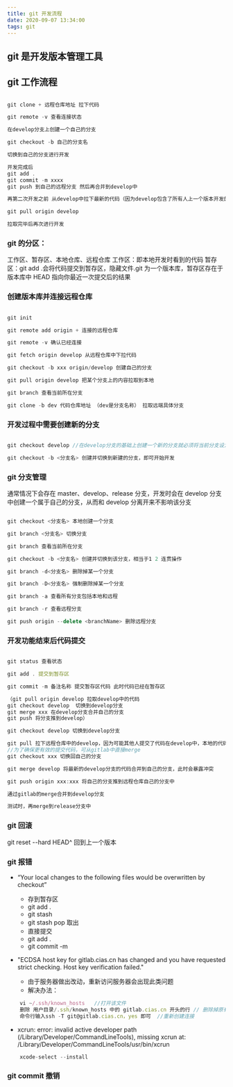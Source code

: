 ```yaml
---
title: git 开发流程
date: 2020-09-07 13:34:00
tags: git
---
```


## git 是开发版本管理工具

## git 工作流程

```js

git clone + 远程仓库地址 拉下代码

git remote -v 查看连接状态

在develop分支上创建一个自己的分支

git checkout -b 自己的分支名

切换到自己的分支进行开发

开发完成后
git add .
git commit -m xxxx
git push 到自己的远程分支 然后再合并到develop中

再第二次开发之前 从develop中拉下最新的代码（因为develop包含了所有人上一个版本开发的代码，如果不拉最新的代码，在改到相同的文件时会产生冲突）

git pull origin develop

拉取完毕后再次进行开发

```

### git 的分区：

工作区、暂存区、本地仓库、远程仓库
工作区：即本地开发时看到的代码
暂存区：git add .会将代码提交到暂存区，隐藏文件.git 为一个版本库，暂存区存在于版本库中
HEAD 指向你最近一次提交后的结果

### 创建版本库并连接远程仓库

```javascript

git init

git remote add origin + 连接的远程仓库

git remote -v 确认已经连接

git fetch origin develop 从远程仓库中下拉代码

git checkout -b xxx origin/develop 创建自己的分支

git pull origin develop 把某个分支上的内容拉取到本地

git branch 查看当前所在分支

git clone -b dev 代码仓库地址 （dev是分支名称） 拉取远端具体分支

```

### 开发过程中需要创建新的分支

```js

git checkout develop //在develop分支的基础上创建一个新的分支就必须将当前分支设为develop，release也一样

git checkout -b <分支名> 创建并切换到新建的分支，即可开始开发

```

### git 分支管理

通常情况下会存在 master、develop、release 分支，开发时会在 develop 分支中创建一个属于自己的分支，从而和 develop 分离开来不影响该分支

```javascript

git checkout <分支名> 本地创建一个分支

git branch <分支名> 切换分支

git branch 查看当前所在分支

git checkout -b <分支名> 创建并切换到该分支，相当于1 2 连贯操作

git branch -d<分支名> 删除掉某一个分支

git branch -D<分支名> 强制删除掉某一个分支

git branch -a 查看所有分支包括本地和远程

git branch -r 查看远程分支

git push origin --delete <branchName> 删除远程分支

```

### 开发功能结束后代码提交

```javascript

git status 查看状态

git add . 提交到暂存区

git commit -m 备注名称 提交暂存区代码 此时代码已经在暂存区

（git pull origin develop 拉取develop中的代码
git checkout develop  切换到develop分支
git merge xxx 在develop分支合并自己的分支
git push 将分支推到develop）

git checkout develop 切换到develop分支

git pull 拉下远程仓库中的develop，因为可能其他人提交了代码在develop中，本地的代码不是最新的，此时develop的代码是最新的
//为了确保更有效的提交代码，可从gitlab中直接merge
git checkout xxx 切换回自己的分支

git merge develop 将最新的develop分支的代码合并到自己的分支，此时会暴露冲突

git push origin xxx:xxx 将自己的分支推到远程仓库自己的分支中

通过gitlab的merge合并到develop分支

测试时，再merge到release分支中

```

### git 回滚

git reset --hard HEAD^ 回到上一个版本

### git 报错

- “Your local changes to the following files would be overwritten by checkout”

  - 存到暂存区
  - git add .
  - git stash
  - git stash pop 取出
  - 直接提交
  - git add .
  - git commit -m

- "ECDSA host key for gitlab.cias.cn has changed and you have requested strict checking.
  Host key verification failed."
  - 由于服务器做出改动，重新访问服务器会出现此类问题
  - 解决办法：

```js
    vi ~/.ssh/known_hosts   //打开该文件
    删除 用户目录/.ssh/known_hosts 中的 gitlab.cias.cn 开头的行 // 删除掉原有缓存的ssh
    命令行输入ssh -T git@gitlab.cias.cn，yes 即可  //重新创建连接
```

- xcrun: error: invalid active developer path (/Library/Developer/CommandLineTools), missing xcrun at: /Library/Developer/CommandLineTools/usr/bin/xcrun

```js
    xcode-select --install
```
### git commit 撤销

